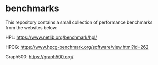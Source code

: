 # benchmarks

This repository contains a small collection of performance benchmarks from the websites below:

HPL: https://www.netlib.org/benchmark/hpl/

HPCG: https://www.hpcg-benchmark.org/software/view.html?id=262

Graph500: https://graph500.org/
